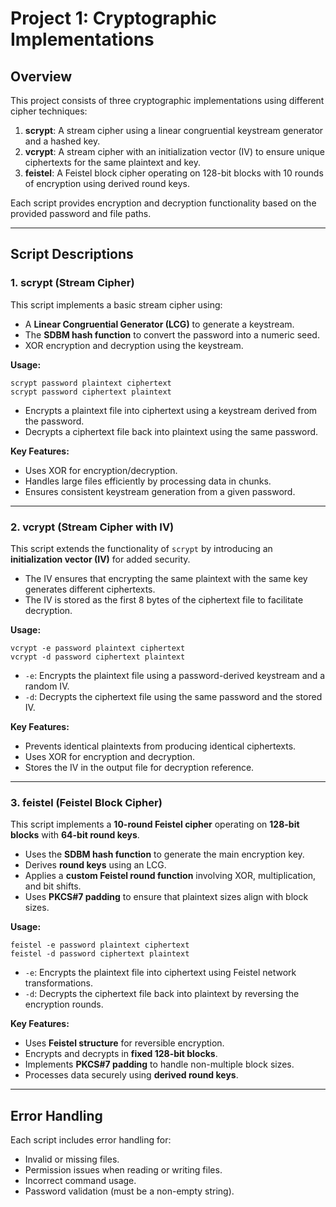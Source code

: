 # Project 1: Cryptographic Implementations

## Overview
This project consists of three cryptographic implementations using different cipher techniques:
1. **scrypt**: A stream cipher using a linear congruential keystream generator and a hashed key.
2. **vcrypt**: A stream cipher with an initialization vector (IV) to ensure unique ciphertexts for the same plaintext and key.
3. **feistel**: A Feistel block cipher operating on 128-bit blocks with 10 rounds of encryption using derived round keys.

Each script provides encryption and decryption functionality based on the provided password and file paths.

---

## Script Descriptions

### 1. **scrypt** (Stream Cipher)
This script implements a basic stream cipher using:
- A **Linear Congruential Generator (LCG)** to generate a keystream.
- The **SDBM hash function** to convert the password into a numeric seed.
- XOR encryption and decryption using the keystream.

**Usage:**
```
scrypt password plaintext ciphertext
scrypt password ciphertext plaintext
```
- Encrypts a plaintext file into ciphertext using a keystream derived from the password.
- Decrypts a ciphertext file back into plaintext using the same password.

**Key Features:**
- Uses XOR for encryption/decryption.
- Handles large files efficiently by processing data in chunks.
- Ensures consistent keystream generation from a given password.

---

### 2. **vcrypt** (Stream Cipher with IV)
This script extends the functionality of `scrypt` by introducing an **initialization vector (IV)** for added security.
- The IV ensures that encrypting the same plaintext with the same key generates different ciphertexts.
- The IV is stored as the first 8 bytes of the ciphertext file to facilitate decryption.

**Usage:**
```
vcrypt -e password plaintext ciphertext
vcrypt -d password ciphertext plaintext
```
- `-e`: Encrypts the plaintext file using a password-derived keystream and a random IV.
- `-d`: Decrypts the ciphertext file using the same password and the stored IV.

**Key Features:**
- Prevents identical plaintexts from producing identical ciphertexts.
- Uses XOR for encryption and decryption.
- Stores the IV in the output file for decryption reference.

---

### 3. **feistel** (Feistel Block Cipher)
This script implements a **10-round Feistel cipher** operating on **128-bit blocks** with **64-bit round keys**.
- Uses the **SDBM hash function** to generate the main encryption key.
- Derives **round keys** using an LCG.
- Applies a **custom Feistel round function** involving XOR, multiplication, and bit shifts.
- Uses **PKCS#7 padding** to ensure that plaintext sizes align with block sizes.

**Usage:**
```
feistel -e password plaintext ciphertext
feistel -d password ciphertext plaintext
```
- `-e`: Encrypts the plaintext file into ciphertext using Feistel network transformations.
- `-d`: Decrypts the ciphertext file back into plaintext by reversing the encryption rounds.

**Key Features:**
- Uses **Feistel structure** for reversible encryption.
- Encrypts and decrypts in **fixed 128-bit blocks**.
- Implements **PKCS#7 padding** to handle non-multiple block sizes.
- Processes data securely using **derived round keys**.

---

## Error Handling
Each script includes error handling for:
- Invalid or missing files.
- Permission issues when reading or writing files.
- Incorrect command usage.
- Password validation (must be a non-empty string).

